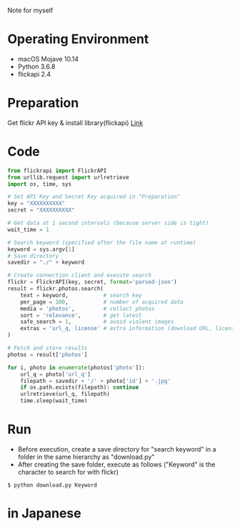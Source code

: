 Note for myself

# Operating Environment
- macOS Mojave 10.14
- Python 3.6.8
- flickapi 2.4

# Preparation
Get flickr API key & install library(flickapi) [Link](http://ykubot.com/2017/11/05/flickr-api/)

# Code
```python:download.py
from flickrapi import FlickrAPI
from urllib.request import urlretrieve
import os, time, sys

# Set API Key and Secret Key acquired in "Preparation"
key = "XXXXXXXXXX"
secret = "XXXXXXXXXX"

# Get data at 1 second intervals (because server side is tight)
wait_time = 1

# Search keyword (specified after the file name at runtime)
keyword = sys.argv[1]
# Save directory
savedir = "./" + keyword

# Create connection client and execute search
flickr = FlickrAPI(key, secret, format='parsed-json')
result = flickr.photos.search(
    text = keyword,           # search key
    per_page = 100,           # number of acquired data
    media = 'photos',         # collect photos
    sort = 'relevance',       # get latest
    safe_search = 1,          # avoid violent images
    extras = 'url_q, license' # extra information (download URL, license)
)

# Fetch and store results
photos = result['photos']

for i, photo in enumerate(photos['photo']):
    url_q = photo['url_q']
    filepath = savedir + '/' + photo['id'] + '.jpg'
    if os.path.exists(filepath): continue
    urlretrieve(url_q, filepath)
    time.sleep(wait_time)
```

# Run
- Before execution, create a save directory for "search keyword" in a folder in the same hierarchy as "download.py"
- After creating the save folder, execute as follows ("Keyword" is the character to search for with flickr)

```terminal
$ python download.py Keyword
```

# in Japanese
